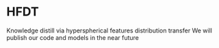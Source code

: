 # HFDT
Knowledge distill via hyperspherical features distribution transfer
We will publish our code and models in the near future
